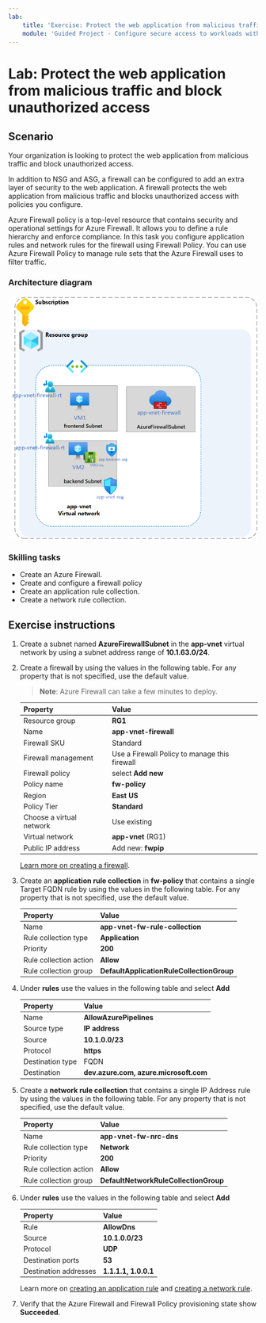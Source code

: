 ```yaml
---
lab:
    title: 'Exercise: Protect the web application from malicious traffic and block unauthorized access'
    module: 'Guided Project - Configure secure access to workloads with Azure virtual networking services'
---
```


# Lab: Protect the web application from malicious traffic and block unauthorized access


## Scenario
Your organization is looking to protect the web application from malicious traffic and block unauthorized access.

In addition to NSG and ASG, a firewall can be configured to add an extra layer of security to the web application. A firewall protects the web application from malicious traffic and blocks unauthorized access with policies you configure.

Azure Firewall policy is a top-level resource that contains security and operational settings for Azure Firewall. It allows you to define a rule hierarchy and enforce compliance. In this task you configure application rules and network rules for the firewall using Firewall Policy. You can use Azure Firewall Policy to manage rule sets that the Azure Firewall uses to filter traffic. 

### Architecture diagram

![Diagram that shows one virtual network with a firewall and route table.](../Media/task-3.png)

### Skilling tasks
- Create an Azure Firewall.
- Create and configure a firewall policy
- Create an application rule collection.
- Create a network rule collection.
  
## Exercise instructions

1.  Create a subnet named **AzureFirewallSubnet** in the **app-vnet** virtual network by using a subnet address range of **10.1.63.0/24**.

1.  Create a firewall by using the values in the following table. For any property that is not specified, use the default value.
    >**Note**: Azure Firewall can take a few minutes to deploy.

    | Property | Value    |
    |:---------|:---------|
    |Resource group   | **RG1**  |
    |Name	   | **app-vnet-firewall**|
    |Firewall SKU |	Standard|
    |Firewall management | Use a Firewall Policy to manage this firewall|
    |Firewall policy| select **Add new**| 
    |Policy name| **fw-policy**|
    |Region| **East US**|
    |Policy Tier| **Standard**|
    |Choose a virtual network |	Use existing|
    |Virtual network | **app-vnet** (RG1)|
    |Public IP address | Add new: **fwpip**|

    [Learn more on creating a firewall](https://docs.microsoft.com/azure/firewall/tutorial-firewall-deploy-portal).



1.  Create an **application rule collection** in **fw-policy** that contains a single Target FQDN rule by using the values in the following table. For any property that is not specified, use the default value.

    |Property|	Value |
    |:---------|:---------|
    |Name	|**app-vnet-fw-rule-collection**|
    |Rule collection type| **Application**|
    |Priority|	**200**|
    |Rule collection action|**Allow**|
    |Rule collection group| **DefaultApplicationRuleCollectionGroup**|

1. Under **rules** use the values in the following table and select **Add** 

    |Property|  Value |
    |:---------|:---------|
    |Name	|**AllowAzurePipelines**|
    |Source type|**IP address**|
    |Source|**10.1.0.0/23**|
    |Protocol|**https** |
    |Destination type|FQDN|
    |Destination|**dev.azure.com, azure.microsoft.com**|

1.  Create a **network rule collection** that contains a single IP Address rule by using the values in the following table. For any property that is not specified, use the default value.

    |Property|	Value|
    |:---------|:---------|
    |Name|	**app-vnet-fw-nrc-dns**|
    |Rule collection type| **Network**|
    |Priority|	**200**|
    |Rule collection action|**Allow**|
    |Rule collection group| **DefaultNetworkRuleCollectionGroup**|

1. Under **rules** use the values in the following table and select **Add**    

    |Property|	Value|
    |:---------|:---------|
    |Rule |	**AllowDns**|
    |Source|	**10.1.0.0/23**|
    |Protocol|	**UDP**|
    |Destination ports|	**53**|
    |Destination addresses|	**1.1.1.1, 1.0.0.1**|

    Learn more on [creating an application rule](https://docs.microsoft.com/azure/firewall/tutorial-firewall-deploy-portal#configure-an-application-rule) and [creating a network rule](https://docs.microsoft.com/azure/firewall/tutorial-firewall-deploy-portal#configure-a-network-rule).

1. Verify that the Azure Firewall and Firewall Policy provisioning state show **Succeeded**.


